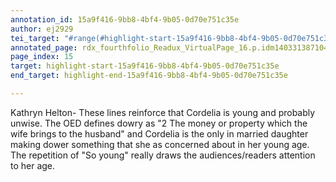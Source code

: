 ```yaml
---
annotation_id: 15a9f416-9bb8-4bf4-9b05-0d70e751c35e
author: ej2929
tei_target: "#range(#highlight-start-15a9f416-9bb8-4bf4-9b05-0d70e751c35e, #highlight-end-15a9f416-9bb8-4bf4-9b05-0d70e751c35e)"
annotated_page: rdx_fourthfolio_Readux_VirtualPage_16.p.idm140331387104480
page_index: 15
target: highlight-start-15a9f416-9bb8-4bf4-9b05-0d70e751c35e
end_target: highlight-end-15a9f416-9bb8-4bf4-9b05-0d70e751c35e

---
```

Kathryn Helton- These lines reinforce that Cordelia is young and probably unwise. The OED defines dowry as "2 The money or property which the wife brings to the husband" and Cordelia is the only in married daughter making dower something that she as concerned about in her young age. The repetition of "So young" really draws the audiences/readers attention to her age. 